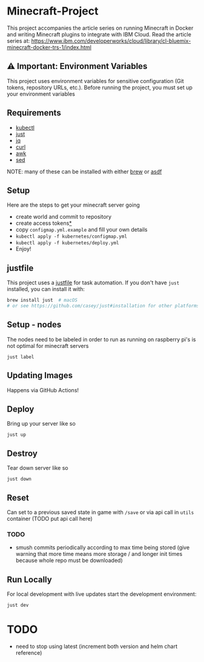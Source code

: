 # Minecraft-Project

This project accompanies the article series on running Minecraft in Docker and
writing Minecraft plugins to integrate with IBM Cloud.
Read the article series at: https://www.ibm.com/developerworks/cloud/library/cl-bluemix-minecraft-docker-trs-1/index.html

## ⚠️ Important: Environment Variables

This project uses environment variables for sensitive configuration (Git tokens, repository URLs, etc.). 
Before running the project, you must set up your environment variables

## Requirements
- [kubectl]
- [just]
- [jq]
- [curl]
- [awk]
- [sed]

NOTE: many of these can be installed with either [brew] or [asdf]

## Setup

Here are the steps to get your minecraft server going

- create world and commit to repository
- create access tokens[\*](https://support.cloudbees.com/hc/en-us/articles/234710368-GitHub-Permissions-and-API-token-Scopes-for-Jenkins)
- copy `configmap.yml.example` and fill your own details
- `kubectl apply -f kubernetes/configmap.yml`
- `kubectl apply -f kubernetes/deploy.yml`
- Enjoy!

## justfile

This project uses a [justfile](https://github.com/casey/just) for task automation. If you don't have `just` installed, you can install it with:

```bash
brew install just  # macOS
# or see https://github.com/casey/just#installation for other platforms
```

## Setup - nodes

The nodes need to be labeled in order to run as running on raspberry pi's is not optimal for minecraft servers

```
just label
```

## Updating Images

Happens via GitHub Actions!

## Deploy

Bring up your server like so

```
just up
```

## Destroy

Tear down server like so

```
just down
```

## Reset

Can set to a previous saved state in game with `/save` or via api call in `utils` container (TODO put api call here)

### TODO

- smush commits periodically according to max time being stored (give warning that more time means more storage / and longer init times because whole repo must be downloaded)

## Run Locally

For local development with live updates start the development environment:
   
   ```bash
   just dev
   ```

# TODO
- need to stop using latest (increment both version and helm chart reference)

[just]: https://github.com/casey/just
[asdf]: https://asdf-vm.com/
[kubectl]: https://kubernetes.io/docs/reference/kubectl/
[brew]: https://brew.sh/
[jq]: https://jqlang.org
[curl]: https://curl.se
[awk]: https://www.gnu.org/software/gawk/manual/gawk.html
[sed]: https://www.gnu.org/software/sed/manual/sed.html
